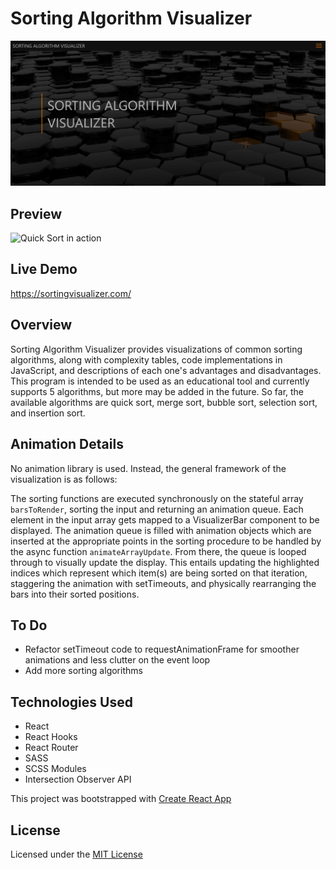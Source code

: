 # Sorting Algorithm Visualizer

<img width="800" src="./src/media/homepage.png" alt="Application's homepage image">

## Preview

![Quick Sort in action](./src/media//sav-demo.gif)

## Live Demo

https://sortingvisualizer.com/

## Overview

Sorting Algorithm Visualizer provides visualizations of common sorting algorithms, along with complexity tables, code implementations in JavaScript, and descriptions of each one's advantages and disadvantages. This program is intended to be used as an educational tool and currently supports 5 algorithms, but more may be added in the future. So far, the available algorithms are quick sort, merge sort, bubble sort, selection sort, and insertion sort.

## Animation Details

No animation library is used. Instead, the general framework of the visualization is as follows:

The sorting functions are executed synchronously on the stateful array `barsToRender`, sorting the input and returning an animation queue. Each element in the input array gets mapped to a VisualizerBar component to be displayed. The animation queue is filled with animation objects which are inserted at the appropriate points in the sorting procedure to be handled by the async function `animateArrayUpdate`. From there, the queue is looped through to visually update the display. This entails updating the highlighted indices which represent which item(s) are being sorted on that iteration, staggering the animation with setTimeouts, and physically rearranging the bars into their sorted positions.

## To Do

- Refactor setTimeout code to requestAnimationFrame for smoother animations and less clutter on the event loop
- Add more sorting algorithms

## Technologies Used

- React
- React Hooks
- React Router
- SASS
- SCSS Modules
- Intersection Observer API

This project was bootstrapped with [Create React App](https://github.com/facebook/create-react-app)

## License

Licensed under the [MIT License](LICENSE)
